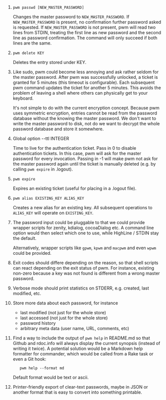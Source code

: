 1. `pwm passwd [NEW_MASTER_PASSWORD]`

    Changes the master password to `NEW_MASTER_PASSWORD`. If `NEW_MASTER_PASSWORD` is present, no confirmation further password asked is requested. If `NEW_MASTER_PASSWORD` is not present, pwm will read two lines from STDIN, treating the first line as new password and the second line as password confirmation. The command will only succeed if both lines are the same.

1. `pwm delete KEY`

    Deletes the entry stored under KEY.

1.  Like sudo, pwm could become less annoying and ask rather seldom for the master password. After pwm was successfully unlocked, a ticket is granted for 5 minutes (this timeout is configurable). Each subsequent pwm command updates the ticket for another 5 minutes. This avoids the problem of leaving a shell where others can physically get to your keyboard.

    It's not simple to do with the current encryption concept. Because pwm uses symmetric encryption, entries cannot be read from the password database without the knowing the master password. We don't want to write the master password to disk, not do we want to decrypt the whole password database and store it somewhere.

1. Global option --ttl INTEGER

    Time to live for the authentication ticket.
    Pass in 0 to disable authentication tickets. In this case, pwm will ask for the master password for every invocation.
    Passing in -1 will make pwm not ask for the master password again until the ticket is manually deleted (e.g. by calling `pwm expire` in .logout).

1. `pwm expire`

    Expires an existing ticket (useful for placing in a .logout file).

1. `pwm alias EXISTING_KEY ALIAS_KEY`

    Creates a new alias for an existing key. All subsequent operations to `ALIAS_KEY` will operate on `EXISTING_KEY`.

1. The password input could be pluggable to that we could provide wrapper scripts for zenity, kdialog, cocoaDialog etc. A command line option would then select which one to use, while HighLine / STDIN stay the default.

    Alternatively, wrapper scripts like `gpwm`, `kpwm` and `macpwm` and even `wpwm` could be provided.

1. Exit codes should differe depending on the reason, so that shell scripts can react depending on the exit status of pwm. For instance, existing non-zero because a key was not found is different from a wrong master password.

1. Verbose mode should print statistics on STDERR, e.g. created, last modified, etc.

1. Store more data about each password, for instance
    * last modified (not just for the whole store)
    * last accessed (not just for the whole store)
    * password history
    * arbitrary meta data (user name, URL, comments, etc)

1. Find a way to include the output of `pwm help` in README.md so that Github and rdoc.info will always display the current synopsis (instead of writing it twice). A potential solution would be a Markdown help formatter for commander, which would be called from a Rake task or even a Git hook:

          pwm help --format md

    Default format would be text or ascii.

1. Printer-friendly export of clear-text passwords, maybe in JSON or another format that is easy to convert into something printable.
